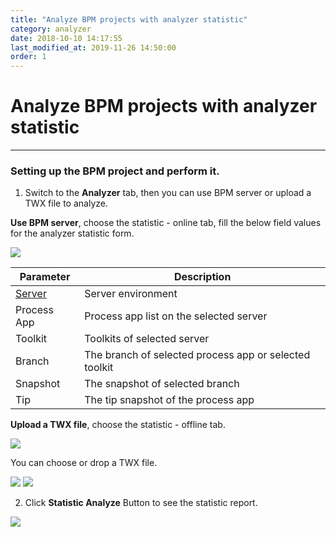 ```yaml
---
title: "Analyze BPM projects with analyzer statistic"
category: analyzer
date: 2018-10-10 14:17:55
last_modified_at: 2019-11-26 14:50:00
order: 1
---
```


# Analyze BPM projects with analyzer statistic
***
### Setting up the BPM project and perform it.

  1. Switch to the **Analyzer** tab, then you can use BPM server or upload a TWX file to analyze.

  **Use BPM server**, choose the statistic - online tab, fill the below field values for the analyzer statistic form.

  ![][analyzer_statistic_online]

  |   Parameter   | Description    |
  | ------------- |----------------|
  | [Server][1]   |Server environment|
  | Process App   |Process app list on the selected server|
  | Toolkit       |Toolkits of  selected server|
  | Branch        |The branch of selected process app or selected toolkit|
  |Snapshot       |The snapshot of selected branch|
  |Tip            |The tip snapshot of the process app|

  **Upload a TWX file**, choose the statistic - offline tab.

  ![][analyzer_statistic_offline]

  You can choose or drop a TWX file.

  ![][analyzer_upload_drop] ![][analyzer_upload_done]

  2. Click **Statistic Analyze** Button to see the statistic report.

  ![][analyzer_report]

[analyzer_statistic_online]: ../images/analyzer/analyzer_statistic_online.png
[analyzer_statistic_offline]: ../images/analyzer/analyzer_statistic_offline.png
[analyzer_upload_drop]: ../images/analyzer/analyzer_upload_drop.PNG
[analyzer_upload_done]: ../images/analyzer/analyzer_upload_done.PNG
[analyzer_report]: ../images/analyzer/analyzer_report.PNG

[1]: ../administration/administration-bpm-configuration.html
